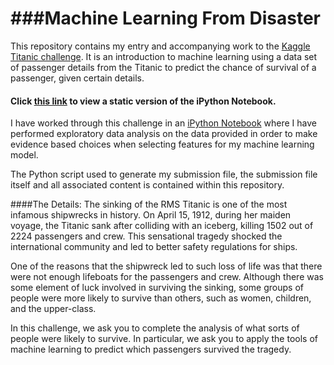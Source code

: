 ###Machine Learning From Disaster
================

This repository contains my entry and accompanying work to the [Kaggle Titanic challenge](https://www.kaggle.com/c/titanic-gettingStarted). It is an introduction to machine learning using a data set of passenger details from the Titanic to predict the chance of survival of a passenger, given certain details.

#### Click [this link](http://nbviewer.ipython.org/github/daverb/Titanic_Analysis/blob/master/Kaggle_Titanic_Analysis.ipynb) to view a static version of the iPython Notebook.

I have worked through this challenge in an [iPython Notebook](http://nbviewer.ipython.org/github/daverb/Titanic_Analysis/blob/master/Kaggle_Titanic_Analysis.ipynb) where I have performed exploratory data analysis on the data provided in order to make evidence based choices when selecting features for my machine learning model.

The Python script used to generate my submission file, the submission file itself and all associated content is contained within this repository.

####The Details:
The sinking of the RMS Titanic is one of the most infamous shipwrecks in history.  On April 15, 1912, during her maiden voyage, the Titanic sank after colliding with an iceberg, killing 1502 out of 2224 passengers and crew. This sensational tragedy shocked the international community and led to better safety regulations for ships.

One of the reasons that the shipwreck led to such loss of life was that there were not enough lifeboats for the passengers and crew. Although there was some element of luck involved in surviving the sinking, some groups of people were more likely to survive than others, such as women, children, and the upper-class.

In this challenge, we ask you to complete the analysis of what sorts of people were likely to survive. In particular, we ask you to apply the tools of machine learning to predict which passengers survived the tragedy.
